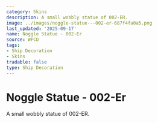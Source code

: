 ```yaml
---
category: Skins
description: A small wobbly statue of 002-ER.
image: ../images/noggle-statue---002-er-687f4fa0a5.png
last_updated: '2025-09-17'
name: Noggle Statue - 002-Er
source: WFCD
tags:
- Ship Decoration
- Skins
tradable: false
type: Ship Decoration
---
```


# Noggle Statue - 002-Er

A small wobbly statue of 002-ER.

